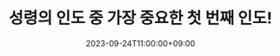 ---
title: "성령의 인도 중 가장 중요한 첫 번째 인도!"
strongly_recommend: true
date: 2023-09-24T11:00:00+09:00
meta_title: ""
description: "this is meta description"
youtube_id: "qIZzTvZqyik"
type: "youtube"
speaker: "byun_seung_woo"
categories: ["sunday_sermon"]
tags: ["holy_spirit", "truth", "guidance"]
draft: false
---